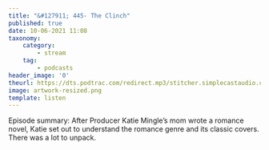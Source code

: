 ```yaml
---
title: "&#127911; 445- The Clinch"
published: true
date: 10-06-2021 11:08
taxonomy:
    category:
        - stream
    tag:
        - podcasts
header_image: '0'
theurl: https://dts.podtrac.com/redirect.mp3/stitcher.simplecastaudio.com/3bb687b0-04af-4257-90f1-39eef4e631b6/episodes/2814ff60-04ef-4633-8e77-b2acbe9c6634/audio/128/default.mp3?aid=rss_feed&awCollectionId=3bb687b0-04af-4257-90f1-39eef4e631b6&awEpisodeId=2814ff60-04ef-4633-8e77-b2acbe9c6634&feed=BqbsxVfO
image: artwork-resized.png
template: listen
--- 
```

Episode summary: After Producer Katie Mingle’s mom wrote a romance novel, Katie set out to understand the romance genre and its classic covers. There was a lot to unpack.
